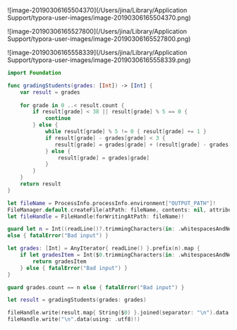 ![image-20190306165504370](/Users/jina/Library/Application Support/typora-user-images/image-20190306165504370.png)

![image-20190306165527800](/Users/jina/Library/Application Support/typora-user-images/image-20190306165527800.png)

![image-20190306165558339](/Users/jina/Library/Application Support/typora-user-images/image-20190306165558339.png)

```swift
import Foundation

func gradingStudents(grades: [Int]) -> [Int] {
    var result = grades
    
    for grade in 0 ..< result.count {
        if result[grade] < 38 || result[grade] % 5 == 0 {
            continue
        } else {
            while result[grade] % 5 != 0 { result[grade] += 1 }
            if result[grade] - grades[grade] < 3 {
               result[grade] = grades[grade] + (result[grade] - grades[grade])
            } else {
                result[grade] = grades[grade]
            }
        }
    }
    return result
}

let fileName = ProcessInfo.processInfo.environment["OUTPUT_PATH"]!
FileManager.default.createFile(atPath: fileName, contents: nil, attributes: nil)
let fileHandle = FileHandle(forWritingAtPath: fileName)!

guard let n = Int((readLine()?.trimmingCharacters(in: .whitespacesAndNewlines))!)
else { fatalError("Bad input") }

let grades: [Int] = AnyIterator{ readLine() }.prefix(n).map {
    if let gradesItem = Int($0.trimmingCharacters(in: .whitespacesAndNewlines)) {
        return gradesItem
    } else { fatalError("Bad input") }
}

guard grades.count == n else { fatalError("Bad input") }

let result = gradingStudents(grades: grades)

fileHandle.write(result.map{ String($0) }.joined(separator: "\n").data(using: .utf8)!)
fileHandle.write("\n".data(using: .utf8)!)
```

